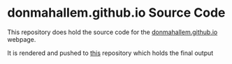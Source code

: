 # donmahallem.github.io Source Code

This repository does hold the source code for the [donmahallem.github.io](https://donmahallem.github.io) webpage.

It is rendered and pushed to [this](https://github.com/donmahallem/donmahallem.github.io.source) repository which holds the final output